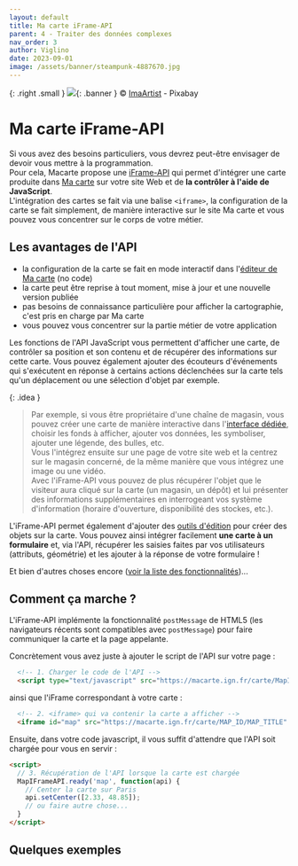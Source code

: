 ```yaml
---
layout: default
title: Ma carte iFrame-API
parent: 4 - Traiter des données complexes
nav_order: 3
author: Viglino
date: 2023-09-01
image: /assets/banner/steampunk-4887670.jpg
---
```

{: .right .small }
![](/Macarte-MI/assets/banner/steampunk-4887670.jpg){: .banner }
&copy; [ImaArtist](https://pixabay.com/fr/photos/steampunk-a%C3%A9rodrome-ancien-auto-4887670/) - Pixabay

# Ma carte iFrame-API

Si vous avez des besoins particuliers, vous devrez peut-être envisager de devoir vous mettre à la programmation.    
Pour cela, Macarte propose une [iFrame-API](https://ignf-ma-carte.github.io/mcviewer/doc/) qui permet d'intégrer une carte produite dans [Ma carte](https://macarte.ign.fr/) sur votre site Web et de **la contrôler à l'aide de JavaScript**.   
L'intégration des cartes se fait via une balise `<iframe>`, la configuration de la carte se fait simplement, de manière interactive sur le site Ma carte et vous pouvez vous concentrer sur le corps de votre métier.

## Les avantages de l'API

* la configuration de la carte se fait en mode interactif dans l'[éditeur de Ma carte](https://macarte.ign.fr/edition/carte) (no code)
* la carte peut être reprise à tout moment, mise à jour et une nouvelle version publiée
* pas besoins de connaissance particulière pour afficher la cartographie, c'est pris en charge par Ma carte
* vous pouvez vous concentrer sur la partie métier de votre application

Les fonctions de l'API JavaScript vous permettent d'afficher une carte, de contrôler sa position et son contenu et de récupérer des informations sur cette carte. Vous pouvez également ajouter des écouteurs d'événements qui s'exécutent en réponse à certains actions déclenchées sur la carte tels qu'un déplacement ou une sélection d'objet par exemple.

{: .idea }
> Par exemple, si vous être propriétaire d'une chaîne de magasin, vous pouvez créer une carte de manière interactive dans l'[interface dédiée](https://macarte.ign.fr/edition/carte), choisir les fonds à afficher, ajouter vos données, les symboliser, ajouter une légende, des bulles, etc.   
Vous l'intégrez ensuite sur une page de votre site web et la centrez sur le magasin concerné, de la même manière que vous intégrez une image ou une vidéo.   
Avec l'iFrame-API vous pouvez de plus récupérer l'objet que le visiteur aura cliqué sur la carte (un magasin, un dépôt) et lui présenter des informations supplémentaires en interrogeant vos système d'information (horaire d'ouverture, disponibilité des stockes, etc.).

L'iFrame-API permet également d'ajouter des [outils d'édition](https://ignf-ma-carte.github.io/mcviewer/doc/api.html#addEditBar__anchor) pour créer des objets sur la carte. Vous pouvez ainsi intégrer facilement **une carte à un formulaire** et, via l'API, récupérer les saisies faites par vos utilisateurs (attributs, géométrie) et les ajouter à la réponse de votre formulaire !

Et bien d'autres choses encore ([voir la liste des fonctionnalités](https://ignf-ma-carte.github.io/mcviewer/doc/api.html))...

## Comment ça marche ?

L'iFrame-API implémente la fonctionnalité `postMessage` de HTML5 (les navigateurs récents sont compatibles avec `postMessage`) pour faire communiquer la carte et la page appelante.

Concrètement vous avez juste à ajouter le script de l'API sur votre page :

```html
  <!-- 1. Charger le code de l'API -->
  <script type="text/javascript" src="https://macarte.ign.fr/carte/MapIFrameAPI.js"></script>
```

ainsi que l'iFrame correspondant à votre carte :

```html
  <!-- 2. <iframe> qui va contenir la carte a afficher -->
  <iframe id="map" src="https://macarte.ign.fr/carte/MAP_ID/MAP_TITLE" width="100%" height="400"></iframe>
```

Ensuite, dans votre code javascript, il vous suffit d'attendre que l'API soit chargée pour vous en servir :

```html
<script>
  // 3. Récupération de l'API lorsque la carte est chargée
  MapIFrameAPI.ready('map', function(api) {
    // Center la carte sur Paris
    api.setCenter([2.33, 48.85]);
    // ou faire autre chose...
  }
</script>
```

## Quelques exemples



